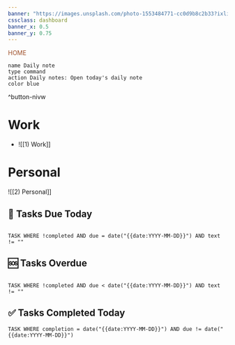 ```yaml
---
banner: "https://images.unsplash.com/photo-1553484771-cc0d9b8c2b33?ixlib=rb-1.2.1&ixid=MnwxMjA3fDB8MHxwaG90by1wYWdlfHx8fGVufDB8fHx8&auto=format&fit=crop&w=1901&q=80"
cssclass: dashboard
banner_x: 0.5
banner_y: 0.75
---
```

<div class="title" style="color:Sienna">HOME</div>

```button
name Daily note
type command
action Daily notes: Open today's daily note
color blue
```
^button-nivw
# Work
- ![[1) Work]]

# Personal
![[2) Personal]]

## 🔔 Tasks Due Today
```dataview

TASK WHERE !completed AND due = date("{{date:YYYY-MM-DD}}") AND text != ""

```

## 🆘 Tasks Overdue
```dataview

TASK WHERE !completed AND due < date("{{date:YYYY-MM-DD}}") AND text != ""

```

## ✅ Tasks Completed Today
```dataview
TASK WHERE completion = date("{{date:YYYY-MM-DD}}") AND due != date("{{date:YYYY-MM-DD}}")
```